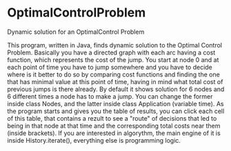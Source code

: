 OptimalControlProblem
=====================

Dynamic solution for an OptimalControl Problem

This program, written in Java, finds dynamic solution to the Optimal Control Problem.
Basically you have a directed graph with each arc having a cost function, which represents the cost of 
the jump. You start at node 0 and at each point of time you have to jump somewhere and you have to
decide where is it better to do so by comparing cost functions and finding the one that has minimal value
at this point of time, having in mind what total cost of previous jumps is there already.
By default it shows solution for 6 nodes and 6 different times a node has to make a jump.
You can change the former inside class Nodes, and the latter inside class Application (variable time).
As the program starts and gives you the table of results, you can click each cell of this table, that
contains a rezult to see a "route" of decisions that led to being in that node at that time and the 
corresponding total costs near them (inside brackets).
If you are interested in algorythm, the main engine of it is inside History.iterate(), everything else is
programming logic.
